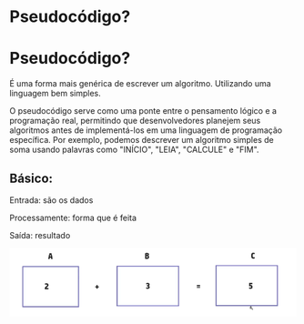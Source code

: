 # Pseudocódigo?

# Pseudocódigo?

É uma forma mais genérica de escrever um algoritmo. Utilizando uma linguagem bem simples. 

O pseudocódigo serve como uma ponte entre o pensamento lógico e a programação real, permitindo que desenvolvedores planejem seus algoritmos antes de implementá-los em uma linguagem de programação específica. Por exemplo, podemos descrever um algoritmo simples de soma usando palavras como "INÍCIO", "LEIA", "CALCULE" e "FIM".

## Básico:

Entrada: são os dados

Processamente: forma que é feita

Saída: resultado

![image.png](image.png)